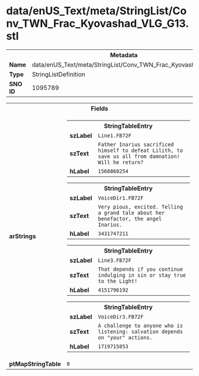 <h1>data/enUS_Text/meta/StringList/Conv_TWN_Frac_Kyovashad_VLG_G13.stl</h1><table><tr><th colspan="100%">Metadata</th></tr><tr><td><b>Name</b></td><td>data/enUS_Text/meta/StringList/Conv_TWN_Frac_Kyovashad_VLG_G13.stl</td></tr><tr><td><b>Type</b></td><td>StringListDefinition</td></tr><tr><td><b>SNO ID</b></td><td>1095789</td></tr></table>

<table><tr><th colspan="100%">Fields</th></tr><tr><td><b>arStrings</b></td><td><table><tr><th colspan="100%">StringTableEntry</th></tr><tr><td><b>szLabel</b></td><td><code>Line1.FB72F</code></td></tr><tr><td><b>szText</b></td><td><code>Father Inarius sacrificed himself to defeat Lilith, to save us all from damnation! Will he return?</code></td></tr><tr><td><b>hLabel</b></td><td><code>1568860254</code></td></tr></table>


<table><tr><th colspan="100%">StringTableEntry</th></tr><tr><td><b>szLabel</b></td><td><code>VoiceDir1.FB72F</code></td></tr><tr><td><b>szText</b></td><td><code>Very pious, excited. Telling a grand tale about her benefactor, the angel Inarius.</code></td></tr><tr><td><b>hLabel</b></td><td><code>3431747211</code></td></tr></table>


<table><tr><th colspan="100%">StringTableEntry</th></tr><tr><td><b>szLabel</b></td><td><code>Line3.FB72F</code></td></tr><tr><td><b>szText</b></td><td><code>That depends if you continue indulging in sin or stay true to the Light!</code></td></tr><tr><td><b>hLabel</b></td><td><code>4151796192</code></td></tr></table>


<table><tr><th colspan="100%">StringTableEntry</th></tr><tr><td><b>szLabel</b></td><td><code>VoiceDir3.FB72F</code></td></tr><tr><td><b>szText</b></td><td><code>A challenge to anyone who is listening: salvation depends on "your" actions.</code></td></tr><tr><td><b>hLabel</b></td><td><code>1719715853</code></td></tr></table>


</td></tr><tr><td><b>ptMapStringTable</b></td><td><code>0</code></td></tr></table>

